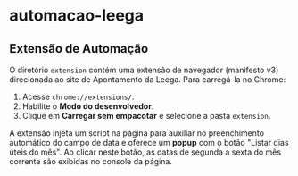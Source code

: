 # automacao-leega

## Extensão de Automação

O diretório `extension` contém uma extensão de navegador (manifesto v3) direcionada ao site de Apontamento da Leega. Para carregá-la no Chrome:

1. Acesse `chrome://extensions/`.
2. Habilite o **Modo do desenvolvedor**.
3. Clique em **Carregar sem empacotar** e selecione a pasta `extension`.

A extensão injeta um script na página para auxiliar no preenchimento automático do campo de data e oferece um **popup** com o botão "Listar dias úteis do mês". Ao clicar neste botão, as datas de segunda a sexta do mês corrente são exibidas no console da página.
